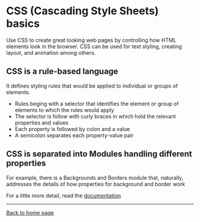 # CSS (Cascading Style Sheets) basics
Use CSS to create great looking web pages by controlling how HTML elements look in the browser.  CSS can be used for text styling, creating layout, and animation among others.

## CSS is a rule-based language
It defines styling rules that would be applied to individual or groups of elements.

- Rules beging with a selector that identifies the element or group of elements to which the rules would apply
- The selector is follow with curly braces in which hold the relevant properties and values
- Each property is followed by colon and a value
- A semicolon separates each property-value pair

## CSS is separated into Modules handling different properties
For example, there is a Backgrounds and Borders module that, naturally, addresses the details of how properties for background and border work

For a little more detail, read the [documentation](https://developer.mozilla.org/en-US/docs/Learn/CSS/First_steps/What_is_CSS)

---

[Back to home page](index.md)